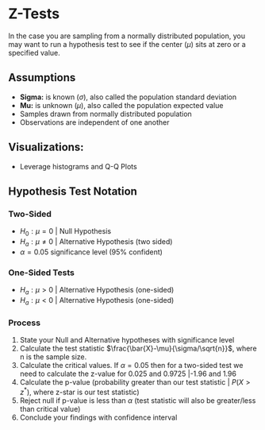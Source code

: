 # Z-Tests
In the case you are sampling from a normally distributed population, you may want to run a hypothesis test to see if the center ($\mu$) sits at zero or a specified value. 
## Assumptions
- **Sigma:** is known ($\sigma$), also called the population standard deviation
- **Mu:** is unknown ($\mu$), also called the population expected value
- Samples drawn from normally distributed population
- Observations are independent of one another
## Visualizations:
- Leverage histograms and Q-Q Plots
## Hypothesis Test Notation
### Two-Sided
- $H_0: \mu=0$ | Null Hypothesis
- $H_a: \mu \ne 0$ | Alternative Hypothesis (two sided)
- $\alpha=0.05$ significance level (95% confident)
### One-Sided Tests
- $H_a: \mu > 0$ | Alternative Hypothesis (one-sided)
- $H_a: \mu < 0$ | Alternative Hypothesis (one-sided)
### Process
1. State your Null and Alternative hypotheses with significance level
2. Calculate the test statistic $\frac{\bar{X}-\mu}{\sigma/\sqrt{n}}$, where n is the sample size.
3. Calculate the critical values. If $\alpha=0.05$ then for a two-sided test we need to calculate the z-value for 0.025 and 0.9725 |-1.96 and 1.96
4. Calculate the p-value (probability greater than our test statistic | $P(X>z^*)$, where z-star is our test statistic)
5. Reject null if p-value is less than $\alpha$ (test statistic will also be greater/less than critical value)
6. Conclude your findings with confidence interval
